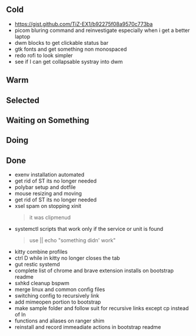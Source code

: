 ## Cold

- https://gist.github.com/TiZ-EX1/b92275f08a9570c773ba
- picom bluring command and reinvestigate especially when i get a better laptop
- dwm blocks to get clickable status bar
- gtk fonts and get something non monospaced
- redo rofi to look simpler
- see if I can get collapsable systray into dwm

## Warm


## Selected


## Waiting on Something


## Doing


## Done

- exenv installation automated
- get rid of ST its no longer needed
- polybar setup and dotfile
- mouse resizing and moving
- get rid of ST its no longer needed
- xsel spam on stopping xinit
    > it was clipmenud
- systemctl scripts that work only if the service or unit is found
    > use || echo "something didn' work"
- kitty combine profiles
- ctrl D while in kitty no longer closes the tab
- gut restic systemd
- complete list of chrome and brave extension installs on bootstrap readme
- sxhkd  cleanup bspwm
- merge linux and common config files
- switching config to recursively link
- add mimeopen portion to bootstrap
- make sample folder and follow suit for recursive links except cp instead of ln
- functions and aliases on ranger shim
- reinstall and record immeadiate actions in bootstrap readme
